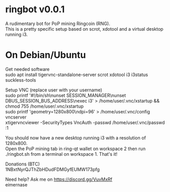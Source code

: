 # ringbot v0.0.1
A rudimentary bot for PoP mining Ringcoin (RNG).  
This is a pretty specific setup based on scrot, xdotool and a virtual desktop running i3.

# On Debian/Ubuntu
Get needed software  
sudo apt install tigervnc-standalone-server scrot xdotool i3 i3status suckless-tools

Setup VNC  (replace user with your username)  
sudo printf '#!/bin/sh\nunset SESSION_MANAGER\nunset DBUS_SESSION_BUS_ADDRESS\nexec i3' > /home/user/.vnc/xstartup && chmod 755 /home/user/.vnc/xstartup  
sudo printf 'geometry=1280x800\ndpi=96' > /home/user/.vnc/config  
vncserver  
xtigervncviewer -SecurityTypes VncAuth -passwd /home/user/.vnc/passwd :1

You should now have a new desktop running i3 with a resolution of 1280x800.  
Open the PoP mining tab in ring-qt wallet on workspace 2 then run ./ringbot.sh from a terminal on workspace 1. That's it!

Donations (BTC)  
1NBxtNyrQJThZbHDudFDMGyfEUMW173pfg

Need help? Ask me on https://discord.gg/VuvMxRf  
eimernase
